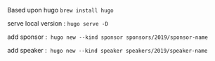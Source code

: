 Based upon hugo 
`brew install hugo`

serve local version : 
`hugo serve -D`

add sponsor : 
`hugo new --kind sponsor sponsors/2019/sponsor-name`

add speaker : 
`hugo new --kind speaker speakers/2019/speaker-name`